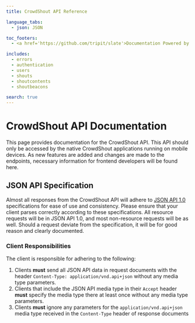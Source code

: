 ```yaml
---
title: CrowdShout API Reference

language_tabs:
  - json: JSON

toc_footers:
  - <a href='https://github.com/tripit/slate'>Documentation Powered by Slate</a>

includes:
  - errors
  - authentication
  - users
  - shouts
  - shoutcontents
  - shoutbeacons

search: true
---
```


# CrowdShout API Documentation

This page provides documentation for the CrowdShout API. This API should only be accessed by the native
CrowdShout applications running on mobile devices. As new features are added and changes are made
to the endpoints, necessary information for frontend developers will be found here.

## JSON API Specification

Almost all responses from the CrowdShout API will adhere to [JSON API 1.0]('http://jsonapi.org/') specifications
for ease of use and consistency. Please ensure that your client parses correctly according to these specifications.
All resource requests will be in JSON API 1.0, and most non-resource requests will be as well. Should
a request deviate from the specification, it will be for good reason and clearly documented.

### Client Responsibilities
The client is responsible for adhering to the following:

1. Clients **must** send all JSON API data in request documents with the header `Content-Type: application/vnd.api+json`
without any media type parameters.
2. Clients that include the JSON API media type in their `Accept` header  **must** specify the media
type there at least once without any media type parameters.
3. Clients **must** ignore any parameters for the `application/vnd.api+json` media type received in the
`Content-Type` header of response documents
